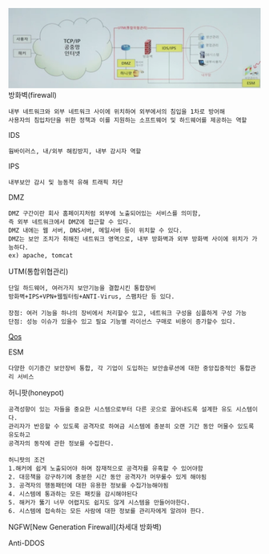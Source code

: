 ![보안구조](./img/sec_structure.png)
방화벽(firewall)

    내부 네트워크와 외부 네트워크 사이에 위치하여 외부에서의 침입을 1차로 방어해
    사용자의 침입차단을 위한 정책과 이를 지원하는 소프트웨어 및 하드웨어를 제공하는 역할


IDS

    웜바이러스, 내/외부 해킹방지, 내부 감시자 역할

IPS

    내부보안 감시 및 능동적 유해 트래픽 차단

DMZ

    DMZ 구간이란 회사 홈페이지처럼 외부에 노출되어있는 서비스를 의미함,
    즉 외부 네트워크에서 DMZ에 접근할 수 있다.
    DMZ 내에는 웹 서버, DNS서버, 메일서버 등이 위치할 수 있다.
    DMZ는 보안 조치가 취해진 네트워크 영역으로, 내부 방화벽과 외부 방화벽 사이에 위치가 가능하다.
    ex) apache, tomcat

UTM(통합위협관리)

    단일 하드웨어, 여러가지 보안기능을 결합시킨 통합장비
    방화벽+IPS+VPN+웹필터링+ANTI-Virus, 스팸차단 등 있다.

    장점: 여러 기능을 하나의 장비에서 처리할수 있고, 네트워크 구성을 심플하게 구성 가능
    단점: 성능 이슈가 있을수 있고 필요 기능별 라이선스 구매로 비용이 증가할수 있다.

[Qos](../../network/qos.md)

ESM

    다양한 이기종간 보안장비 통합, 각 기업이 도입하는 보안솔루션에 대한 중앙집중적인 통합관리 서비스

허니팟(honeypot)

    공격성향이 있는 자들을 중요한 시스템으로부터 다른 곳으로 끌어내도록 설계한 유도 시스템이다.
    관리자가 반응할 수 있도록 공격자로 하여금 시스템에 충분히 오랜 기간 동안 머물수 있도록 유도하고
    공격자의 동작에 관한 정보를 수집한다.

    허니팟의 조건
    1.해커에 쉽게 노출되어야 하며 잠재적으로 공격자를 유혹할 수 있어야함
    2. 대응책을 강구하기에 충분한 시간 동안 공격자가 머무룰수 있게 해야됨
    3. 공격자의 행동패턴에 대한 유용한 정보를 수집가능해야됨
    4. 시스템에 통과하는 모든 패킷을 감시해야된다
    5. 해커가 뚫기 너무 어렵지도 쉽지도 않게 시스템을 만들어야한다.
    6. 시스템에 접속하는 모든 사람에 대한 정보를 관리자에게 알려야 한다.

NGFW[New Generation Firewall](차세대 방화벽)

Anti-DDOS

